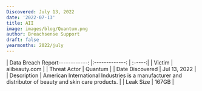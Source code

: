 ```yaml
---
Discovered: July 13, 2022
date: '2022-07-13'
title: AII
image: images/blog/Quantum.png
author: Breachsense Support
draft: false
yearmonths: 2022/july
---
```


| Data Breach Report------------:     |:-------------:    | :-----:|
| Victim      | aiibeauty.com      | 
| Threat Actor      | Quantum      | 
| Date Discovered      | Jul 13, 2022      | 
| Description      | American International Industries is a manufacturer and distributor of beauty and skin care products.      | 
| Leak Size      | 167GB      | 

